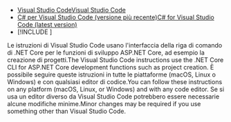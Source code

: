 * [<span data-ttu-id="81cd1-101">Visual Studio Code</span><span class="sxs-lookup"><span data-stu-id="81cd1-101">Visual Studio Code</span></span>](https://code.visualstudio.com/download)
* [<span data-ttu-id="81cd1-102">C# per Visual Studio Code (versione più recente)</span><span class="sxs-lookup"><span data-stu-id="81cd1-102">C# for Visual Studio Code (latest version)</span></span>](https://marketplace.visualstudio.com/items?itemName=ms-dotnettools.csharp)
* [!INCLUDE [](~/includes/3.0-SDK.md)]

<span data-ttu-id="81cd1-103">Le istruzioni di Visual Studio Code usano l'interfaccia della riga di comando di .NET Core per le funzioni di sviluppo ASP.NET Core, ad esempio la creazione di progetti.</span><span class="sxs-lookup"><span data-stu-id="81cd1-103">The Visual Studio Code instructions use the .NET Core CLI for ASP.NET Core development functions such as project creation.</span></span> <span data-ttu-id="81cd1-104">È possibile seguire queste istruzioni in tutte le piattaforme (macOS, Linux o Windows) e con qualsiasi editor di codice.</span><span class="sxs-lookup"><span data-stu-id="81cd1-104">You can follow these instructions on any platform (macOS, Linux, or Windows) and with any code editor.</span></span> <span data-ttu-id="81cd1-105">Se si usa un editor diverso da Visual Studio Code potrebbero essere necessarie alcune modifiche minime.</span><span class="sxs-lookup"><span data-stu-id="81cd1-105">Minor changes may be required if you use something other than Visual Studio Code.</span></span>
